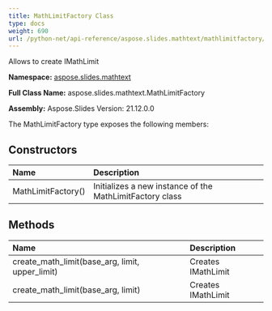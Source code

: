 ```yaml
---
title: MathLimitFactory Class
type: docs
weight: 690
url: /python-net/api-reference/aspose.slides.mathtext/mathlimitfactory/
---
```


Allows to create IMathLimit

**Namespace:** [aspose.slides.mathtext](/slides/python-net/api-reference/aspose.slides.mathtext/)

**Full Class Name:** aspose.slides.mathtext.MathLimitFactory

**Assembly:**  Aspose.Slides Version: 21.12.0.0

The MathLimitFactory type exposes the following members:
## **Constructors**
|**Name**|**Description**|
| :- | :- |
|MathLimitFactory()|Initializes a new instance of the MathLimitFactory class|
## **Methods**
|**Name**|**Description**|
| :- | :- |
|create_math_limit(base_arg, limit, upper_limit)|Creates IMathLimit|
|create_math_limit(base_arg, limit)|Creates IMathLimit|
